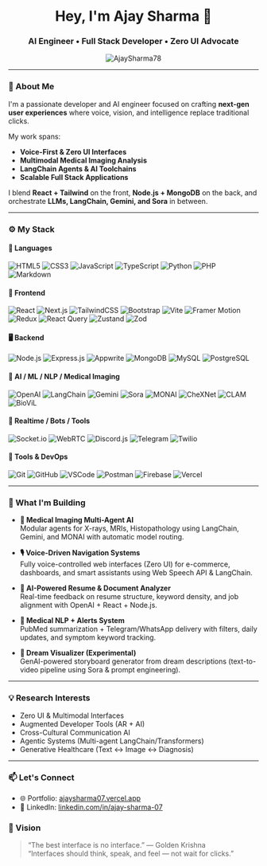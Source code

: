 <h1 align="center">Hey, I'm Ajay Sharma 👋</h1>
<h3 align="center">AI Engineer • Full Stack Developer • Zero UI Advocate</h3>

<p align="center">
  <img src="https://komarev.com/ghpvc/?username=AjaySharma78&label=Profile%20views&color=0e75b6&style=flat" alt="AjaySharma78" />
</p>

---

### 🧠 About Me

I'm a passionate developer and AI engineer focused on crafting **next-gen user experiences** where voice, vision, and intelligence replace traditional clicks.

My work spans:
- **Voice-First & Zero UI Interfaces**  
- **Multimodal Medical Imaging Analysis**  
- **LangChain Agents & AI Toolchains**  
- **Scalable Full Stack Applications**  

I blend **React + Tailwind** on the front, **Node.js + MongoDB** on the back, and orchestrate **LLMs, LangChain, Gemini, and Sora** in between.

---

### ⚙️ My Stack

#### 🚀 Languages
![HTML5](https://img.shields.io/badge/HTML5-E34F26?logo=html5&logoColor=white)
![CSS3](https://img.shields.io/badge/CSS3-1572B6?logo=css3&logoColor=white)
![JavaScript](https://img.shields.io/badge/JavaScript-F7DF1E?logo=javascript&logoColor=black)
![TypeScript](https://img.shields.io/badge/TypeScript-3178C6?logo=typescript&logoColor=white)
![Python](https://img.shields.io/badge/Python-3776AB?logo=python&logoColor=white)
![PHP](https://img.shields.io/badge/PHP-777BB4?logo=php&logoColor=white)
![Markdown](https://img.shields.io/badge/Markdown-000000?logo=markdown&logoColor=white)

#### 🧩 Frontend
![React](https://img.shields.io/badge/React-20232a?logo=react&logoColor=61dafb)
![Next.js](https://img.shields.io/badge/Next.js-000000?logo=next.js&logoColor=white)
![TailwindCSS](https://img.shields.io/badge/Tailwind_CSS-38B2AC?logo=tailwind-css&logoColor=white)
![Bootstrap](https://img.shields.io/badge/Bootstrap-563d7c?logo=bootstrap&logoColor=white)
![Vite](https://img.shields.io/badge/Vite-646CFF?logo=vite&logoColor=white)
![Framer Motion](https://img.shields.io/badge/Framer_Motion-EF007C?logo=framer&logoColor=white)
![Redux](https://img.shields.io/badge/Redux-593D88?logo=redux&logoColor=white)
![React Query](https://img.shields.io/badge/React_Query-FF4154?logo=reactquery&logoColor=white)
![Zustand](https://img.shields.io/badge/Zustand-000000?logo=zod&logoColor=white)
![Zod](https://img.shields.io/badge/Zod-3E77EB?logo=zod&logoColor=white)

#### 🖥 Backend
![Node.js](https://img.shields.io/badge/Node.js-43853d?logo=node.js&logoColor=white)
![Express.js](https://img.shields.io/badge/Express.js-000000?logo=express&logoColor=white)
![Appwrite](https://img.shields.io/badge/Appwrite-F02E65?logo=appwrite&logoColor=white)
![MongoDB](https://img.shields.io/badge/MongoDB-4EA94B?logo=mongodb&logoColor=white)
![MySQL](https://img.shields.io/badge/MySQL-00758F?logo=mysql&logoColor=white)
![PostgreSQL](https://img.shields.io/badge/PostgreSQL-4169E1?logo=postgresql&logoColor=white)

#### 🧠 AI / ML / NLP / Medical Imaging
![OpenAI](https://img.shields.io/badge/OpenAI-412991?logo=openai&logoColor=white)
![LangChain](https://img.shields.io/badge/LangChain-000000?logo=langchain&logoColor=white)
![Gemini](https://img.shields.io/badge/Gemini-4285F4?logo=google&logoColor=white)
![Sora](https://img.shields.io/badge/Sora-FF6F61?logo=youtube&logoColor=white)
![MONAI](https://img.shields.io/badge/MONAI-4B8BBE?logo=monai&logoColor=white)
![CheXNet](https://img.shields.io/badge/CheXNet-000000?logo=data&logoColor=white)
![CLAM](https://img.shields.io/badge/CLAM-000000?logo=data&logoColor=white)
![BioViL](https://img.shields.io/badge/BioViL-4A4A4A?logo=data&logoColor=white)

#### 📡 Realtime / Bots / Tools
![Socket.io](https://img.shields.io/badge/Socket.io-010101?logo=socketdotio&logoColor=white)
![WebRTC](https://img.shields.io/badge/WebRTC-333333?logo=webrtc&logoColor=white)
![Discord.js](https://img.shields.io/badge/Discord.js-5865F2?logo=discord&logoColor=white)
![Telegram](https://img.shields.io/badge/Telegram-2CA5E0?logo=telegram&logoColor=white)
![Twilio](https://img.shields.io/badge/Twilio-F22F46?logo=twilio&logoColor=white)

#### 🧰 Tools & DevOps
![Git](https://img.shields.io/badge/Git-F05032?logo=git&logoColor=white)
![GitHub](https://img.shields.io/badge/GitHub-181717?logo=github&logoColor=white)
![VSCode](https://img.shields.io/badge/VSCode-007ACC?logo=visualstudiocode&logoColor=white)
![Postman](https://img.shields.io/badge/Postman-FF6C37?logo=postman&logoColor=white)
![Firebase](https://img.shields.io/badge/Firebase-FFCA28?logo=firebase&logoColor=black)
![Vercel](https://img.shields.io/badge/Vercel-000000?logo=vercel&logoColor=white)

---

### 🔬 What I'm Building

- **🩻 Medical Imaging Multi-Agent AI**  
  Modular agents for X-rays, MRIs, Histopathology using LangChain, Gemini, and MONAI with automatic model routing.

- **🎙️ Voice-Driven Navigation Systems**  
  Fully voice-controlled web interfaces (Zero UI) for e-commerce, dashboards, and smart assistants using Web Speech API & LangChain.

- **📄 AI-Powered Resume & Document Analyzer**  
  Real-time feedback on resume structure, keyword density, and job alignment with OpenAI + React + Node.js.

- **📡 Medical NLP + Alerts System**  
  PubMed summarization + Telegram/WhatsApp delivery with filters, daily updates, and symptom keyword tracking.

- **🌌 Dream Visualizer (Experimental)**  
  GenAI-powered storyboard generator from dream descriptions (text-to-video pipeline using Sora & prompt engineering).

---

### 💡 Research Interests

- Zero UI & Multimodal Interfaces  
- Augmented Developer Tools (AR + AI)  
- Cross-Cultural Communication AI  
- Agentic Systems (Multi-agent LangChain/Transformers)  
- Generative Healthcare (Text ↔ Image ↔ Diagnosis)

---

### 📫 Let's Connect

- 🌐 Portfolio: [ajaysharma07.vercel.app](https://ajaysharma07.vercel.app)  
- 💼 LinkedIn: [linkedin.com/in/ajay-sharma-07](https://www.linkedin.com/in/ajay-sharma624)  


### 🔭 Vision

> “The best interface is no interface.” — Golden Krishna  
> “Interfaces should think, speak, and feel — not wait for clicks.”

